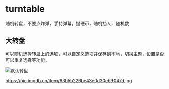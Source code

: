 # turntable
随机转盘，不要点炸弹，手持弹幕，抛硬币，随机抽人，随机数

## 大转盘
可以随机选择转盘上的选项，可以自定义选项并保存到本地，切换主题，设置是否可以重复选择等功能。

![默认转盘](https://pic.imgdb.cn/item/63b5b04dbe43e0d30eb60673.jpg)

https://pic.imgdb.cn/item/63b5b226be43e0d30eb9047d.jpg
